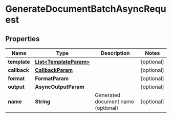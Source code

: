 

# GenerateDocumentBatchAsyncRequest


## Properties

| Name | Type | Description | Notes |
|------------ | ------------- | ------------- | -------------|
|**template** | [**List&lt;TemplateParam&gt;**](TemplateParam.md) |  |  [optional] |
|**callback** | [**CallbackParam**](CallbackParam.md) |  |  [optional] |
|**format** | **FormatParam** |  |  [optional] |
|**output** | **AsyncOutputParam** |  |  [optional] |
|**name** | **String** | Generated document name (optional) |  [optional] |



